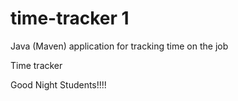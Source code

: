 # time-tracker 1
Java (Maven) application for tracking time on the job

Time tracker

Good Night Students!!!!
